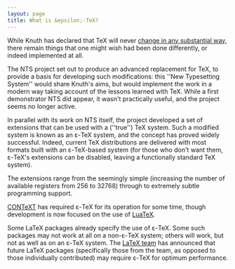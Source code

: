 ```yaml
---
layout: page
title: What is &epsilon;-TeX?
---
```


While Knuth has declared that TeX will never 
[change in any substantial way](./FAQ-TeXfuture.html), there remain
things that one might wish had been done differently, or indeed
implemented at all.

The NTS project set out to produce an advanced replacement for
TeX, to provide a basis for developing such modifications: this
''New Typesetting System'' would share Knuth's aims, but would
implement the work in a modern way taking account of the lessons
learned with TeX.  While a first demonstrator NTS did
appear, it wasn't practically useful, and the project seems no longer
active.

In parallel with its work on NTS itself, the project developed
a set of extensions that can be used with a (''true'') TeX system.
Such a modified system is known as an &epsilon;-TeX system, and the concept
has proved widely successful.  Indeed, current TeX distributions
are delivered with most formats built with an &epsilon;-TeX-based system (for
those who don't want them, &epsilon;-TeX's extensions can be disabled, leaving
a functionally standard TeX system).

The extensions range from the seemingly simple (increasing the number
of available registers from 256 to 32768) through to extremely subtle
programming support.

[CONTeXT](./FAQ-context.html) has required &epsilon;-TeX for its operation
for some time, though development is now focused on the use of
[LuaTeX](./FAQ-luatex.html).

Some LaTeX packages already specify the use of &epsilon;-TeX.  Some such
packages may not work at all on a non-&epsilon;-TeX system; others will
work, but not as well as on an &epsilon;-TeX system.  The 
[LaTeX team](./FAQ-LaTeX3.html) has announced that future LaTeX
packages (specifically those from the team, as opposed to those
individually contributed) may require &epsilon;-TeX for optimum performance.

